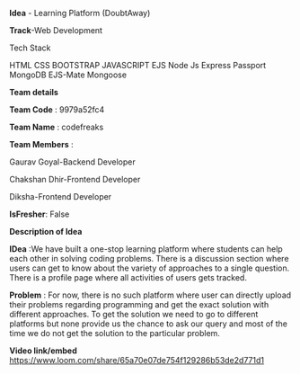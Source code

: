 **Idea** - Learning Platform (DoubtAway)

**Track**-Web Development

Tech Stack 

HTML        CSS
BOOTSTRAP
JAVASCRIPT
EJS
Node Js
Express
Passport
MongoDB
EJS-Mate
Mongoose

**Team details**

**Team Code** : 9979a52fc4

**Team Name** : codefreaks

**Team Members** : 

Gaurav Goyal-Backend Developer

Chakshan Dhir-Frontend Developer

Diksha-Frontend Developer

**IsFresher**: False

**Description of Idea**

**IDea** :We have  built a one-stop learning platform where students can help each other in solving coding problems. 
There is a discussion section where users can get to know about the variety of approaches to a single question. 
There is a profile page where all activities of users gets tracked.

**Problem** : For now, there is no such platform where user can directly upload their problems regarding programming and get the exact
solution with different approaches. To get the solution we need to go to different platforms but none provide us the chance to 
ask our query and most of the time we do not get the solution to the particular problem.




**Video link/embed**
https://www.loom.com/share/65a70e07de754f129286b53de2d771d1
